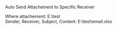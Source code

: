 Auto Send Attachement to Specific Receiver

Where attachement: 
E:\test\
Sender, Receiver, Subject, Content: 
E:\test\email.xlsx
